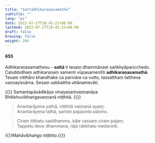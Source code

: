 ```yaml
---
title: "Sattādhikaraṇasamathā"
subtitle: ""
lang: "pi"
date: 2022-07-27T10:45:21+08:00
lastmod: 2022-07-27T10:45:21+08:00
draft: false
brewing: false
weight: 204
---
```


#### 655

Adhikaraṇasamathesu – **sattā** ti tesaṃ dhammānaṃ saṅkhyāparicchedo. Catubbidhaṃ adhikaraṇaṃ samenti vūpasamentīti **adhikaraṇasamathā**. Tesaṃ vitthāro khandhake ca parivāre ca vutto, tassatthaṃ tattheva vaṇṇayissāma. Sesaṃ sabbattha uttānamevāti.

{{<eof>}}
    Samantapāsādikāya vinayasaṃvaṇṇanāya<br>
    Bhikkhuvibhaṅgavaṇṇanā niṭṭhitā.
{{</eof>}}

> Anantarāyena yathā, niṭṭhitā vaṇṇanā ayaṃ;  
> Anantarāyena tathā, santiṃ pappontu pāṇino.

> Ciraṃ tiṭṭhatu saddhammo, kāle vassaṃ ciraṃ pajaṃ;  
> Tappetu devo dhammena, rājā rakkhatu medaninti.

{{<eof>}}Mahāvibhaṅgo niṭṭhito.{{</eof>}}